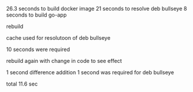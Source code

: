 26.3 seconds to build docker image
21 seconds to resolve deb bullseye 
8 seconds to build go-app 

rebuild 

cache used for resolutoon of deb bullseye 

10 seconds were required

rebuild again with change in code to see effect 

1 second difference
addition 1 second was required for deb bullseye


total 11.6 sec 








